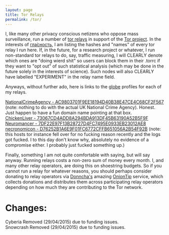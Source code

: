 ```yaml
---
layout: page
title: Tor Relays
permalink: /tor/
---
```


I, like many other privacy conscious netizens who oppose mass surveillance, run a number of [tor relays][tor relays] in support of the [Tor project][tor project]. In the interests of 
[гла́сность][glasnost], I am listing the hashes and "names" of every tor relay I run here. If, in the future, for a research project or whatever, I run non-standard tor relays to do, 
say, traffic measuring, I will CLEARLY denote which ones are "doing wierd shit" so users can block them in their .torrc if they want to "opt out" of such statistical analysis (which 
may be done in the future solely in the interests of science). Such nodes will also CLEARLY have labelled "EXPERIMENT" in the relay name field.

Anyways, without further ado, here is links to the [globe][globe] profiles for each of my relays.

[NationalCrimeAgency - AC9803701F9EE18194D40B38E47CE4C68CF2F567][ncarelay] (note: nothing to do with the actual UK National Crime Agency). Honest. Just happen to have a fun domain name 
pointing at that box.  
[ChickenLiver - 73067CD4ADD8A294BDA913DF45B63190A52B5F9F][chickenliver]  
[Neuromancer - 7DF22E97F13B28727D4FC7495E0933EB23012AE8][neuromancer]  
[necronomicon - D76252B1A6E9F01FC6772CFFB651056A2B54F92B][necronomicon] (note: this hosts tor instance fell over for no fucking reason recently and the logs got fucked. I to this day don't know why, absolutely no evidence of a compromise either. I probably just fucked something up.)  

Finally, something I am not quite comfortable with saying, but will say anyway. Running relays costs a non-zero sum of money every month. I, and many other relay operators, are doing 
this on shoestring budgets. So if you cannot run a relay for whatever reasons, you should perhaps consider donating to relay operators via [Donncha's][donncha] amazing 
[OnionTip][oniontip] service, which collects donations and distributes them across participating relay operators depending on how much they are contributing to the Tor network.

# Changes:
Cyberia Removed (29/04/2015) due to funding issues.  
Snowcrash Removed (29/04/2015) due to funding issues.

[tor relays]: https://www.torproject.org/getinvolved/relays.html.en
[tor project]: https://www.torproject.org/
[glasnost]: http://en.wikipedia.org/wiki/Glasnost
[globe]: https://globe.torproject.org/
[ncarelay]: https://globe.torproject.org/#/relay/AC9803701F9EE18194D40B38E47CE4C68CF2F567
[chickenliver]: https://globe.torproject.org/#/relay/73067CD4ADD8A294BDA913DF45B63190A52B5F9F
[neuromancer]: https://globe.torproject.org/#/relay/7DF22E97F13B28727D4FC7495E0933EB23012AE8
[necronomicon]: https://globe.torproject.org/#/relay/D76252B1A6E9F01FC6772CFFB651056A2B54F92B
[oniontip]: https://oniontip.com/
[donncha]: http://donncha.is/

